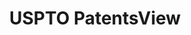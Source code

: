 ---
layout: default
bigquery: https://console.cloud.google.com/bigquery?p=patents-public-data&d=patentsview&page=dataset
citation: Attribution should be given to PatentsView for use, distribution, or derivative
  works.
code: https://github.com/CSSIP-AIR/PatentsView-Code-Snippets/
contributors: USPTO
cost: None
description: 'PatentsView includes US patent data including raw data (summaries, applications,
  pregrant applications), disambugations of inventors and assignees, and inventor
  gender estimates.  Also foreign priority data, # of figures and sheets, and government
  interest statements.'
documentation: https://patentsview.org/query/builder-faqs
last_edit: 04/10/2022, 20:59:27
location: https://patentsview.org/
maintained_by: USPTO
record_creation_timestamp: 12/2/2020 17:20:46
schema_fields:
- disamb_inventor_id_20171226
- assignee_id
- longitude
- term_grant
- series_code
- sequence
- disamb_inventor_id_20200929
- field_id
- latlong
- lawyer_id
- classification_status
- disamb_inventor_id_20171003
- subgroup
- name_last
- latitude
- county
- type
- deceased
- disamb_assignee_id_20190820
- publication_number
- level_three
- inventor_id
- subcategory_id
- reldocno
- variety
- rawinventor_id
- section_id
- num
- disamb_assignee_id_20200630
- term_disclaimer
- doctype
- fname
- ipc_version_indicator
- disamb_assignee_id_20200929
- ipc_class
- symbol_position
- organization
- city
- disamb_inventor_id_20190312
- country_transformed
- _102_date
- filename
- subsection_id
- id
- level_one
- designation
- number
- gi_statement
- level_two
- role
- country
- lname
- subclass
- category_id
- disamb_assignee_id_20181127
- exemplary
- title
- disamb_inventor_id_20170307
- name
- county_fips
- contract_award_number
- withdrawn
- state_fips
- classification_value
- main_group
- num_claims
- group_id
- f371_date
- num_sheets
- sector_title
- disamb_inventor_id_20191231
- rel_id
- rawassignee_id
- uuid
- section
- rawlocation_id
- mainclass_id
- disamb_assignee_id_20190312
- kind
- _371_date
- applicant_type
- application_id
- num_figures
- disamb_inventor_id_20191008
- lapse_of_patent
- disamb_inventor_id_20201229
- rule_47
- length
- disamb_assignee_id_20191008
- patent_id
- text
- attribution_status
- subgroup_id
- classification_level
- disamb_assignee_id_20191231
- classification_data_source
- disamb_inventor_id_20181127
- latin_name
- disamb_inventor_id_20170808
- name_first
- disamb_inventor_id_20200331
- status
- date
- disclaimer_date
- disamb_inventor_id_20200630
- subclass_id
- doc_type
- relkind
- disamb_assignee_id_20200331
- field_title
- term_extension
- category
- location_id
- action_date
- male_flag
- organization_id
- state
- f102_date
- abstract
- disamb_inventor_id_20190820
- male
- citation_id
- group
- dependent
- disamb_inventor_id_20180528
shortname: patentsview
tags:
- disambiguation
- United States
- gender
terms_of_use: Creative Commons Attribution 4.0 International License.
timeframe: 1963-1999
title: USPTO PatentsView
uuid: cf1780b1-e265-4e49-8d1d-83b9cfe0fd9a
---